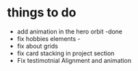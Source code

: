 # things to do
- add animation in the hero orbit -done
- fix hobbies elements -
- fix about grids
- fix card stacking in project section
- Fix testimotnial Alignment and animation
